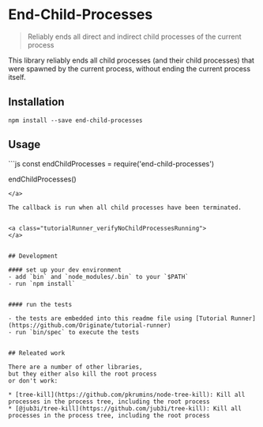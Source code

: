 # End-Child-Processes
> Reliably ends all direct and indirect child processes of the current process

This library reliably ends all child processes (and their child processes)
that were spawned by the current process,
without ending the current process itself.


## Installation

```
npm install --save end-child-processes
```


## Usage

<a class="tutorialRunner_startChildProcesses">
</a>

<a class="tutorialRunner_runJavascript">
```js
const endChildProcesses = require('end-child-processes')

endChildProcesses(<CALLBACK>)
```
</a>

The callback is run when all child processes have been terminated.


<a class="tutorialRunner_verifyNoChildProcessesRunning">
</a>


## Development

#### set up your dev environment
- add `bin` and `node_modules/.bin` to your `$PATH`
- run `npm install`


#### run the tests

- the tests are embedded into this readme file using [Tutorial Runner](https://github.com/Originate/tutorial-runner)
- run `bin/spec` to execute the tests


## Releated work

There are a number of other libraries,
but they either also kill the root process
or don't work:

* [tree-kill](https://github.com/pkrumins/node-tree-kill): Kill all processes in the process tree, including the root process
* [@jub3i/tree-kill](https://github.com/jub3i/tree-kill): Kill all processes in the process tree, including the root process
